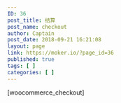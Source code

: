 ```yaml
---
ID: 36
post_title: 结算
post_name: checkout
author: Captain
post_date: 2018-09-21 16:21:08
layout: page
link: https://moker.io/?page_id=36
published: true
tags: [ ]
categories: [ ]
---
```

[woocommerce_checkout]